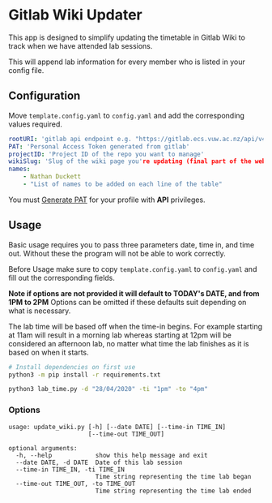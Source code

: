 # Gitlab Wiki Updater

This app is designed to simplify updating the timetable in Gitlab Wiki to track when we have attended lab sessions.

This will append lab information for every member who is listed in your config file.

## Configuration
Move `template.config.yaml` to `config.yaml` and add the corresponding values required.
```yaml
rootURI: 'gitlab api endpoint e.g. "https://gitlab.ecs.vuw.ac.nz/api/v4/"'
PAT: 'Personal Access Token generated from gitlab'
projectID: 'Project ID of the repo you want to manage'
wikiSlug: 'Slug of the wiki page you're updating (final part of the web link) e.g. "Lab-time-log"'
names:
    - Nathan Duckett
    - "List of names to be added on each line of the table"
```
You must [Generate PAT](https://docs.gitlab.com/ee/user/profile/personal_access_tokens.html) for your profile with **API** privileges.

## Usage

Basic usage requires you to pass three parameters date, time in, and time out. Without these the program will not be able to work correctly.

Before Usage make sure to copy `template.config.yaml` to `config.yaml` and fill out the corresponding fields.

**Note if options are not provided it will default to TODAY's DATE, and from 1PM to 2PM**
Options can be omitted if these defaults suit depending on what is necessary.

The lab time will be based off when the time-in begins. For example starting at 11am will result in a morning lab whereas starting at 12pm will be considered an afternoon lab, no matter what time the lab finishes as it is based on when it starts.

```bash
# Install dependencies on first use
python3 -m pip install -r requirements.txt

python3 lab_time.py -d "28/04/2020" -ti "1pm" -to "4pm"
```

### Options
```tree
usage: update_wiki.py [-h] [--date DATE] [--time-in TIME_IN]
                      [--time-out TIME_OUT]

optional arguments:
  -h, --help            show this help message and exit
  --date DATE, -d DATE  Date of this lab session
  --time-in TIME_IN, -ti TIME_IN
                        Time string representing the time lab began
  --time-out TIME_OUT, -to TIME_OUT
                        Time string representing the time lab ended
```
